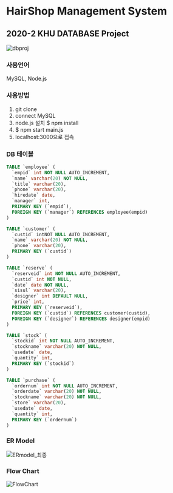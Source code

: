 # HairShop Management System




## 2020-2 KHU DATABASE Project


![dbproj](https://user-images.githubusercontent.com/64248143/145075450-50128c6e-c2f3-42e4-a32d-cab0312fbd51.JPG)


### 사용언어

MySQL, Node.js



### 사용방법

1. git clone
2. connect MySQL
3. node.js 설치
    $ npm install  
4. $ npm start main.js
5. localhost:3000으로 접속
 

### DB 테이블 

``` SQL
TABLE `employee` (
  `empid` int NOT NULL AUTO_INCREMENT,
  `name` varchar(20) NOT NULL,
  `title` varchar(20),
  `phone` varchar(20),
  `hiredate` date,
  `manager` int,
  PRIMARY KEY (`empid`),
  FOREIGN KEY (`manager`) REFERENCES employee(empid)
)

TABLE `customer` (
  `custid` intNOT NULL AUTO_INCREMENT,
  `name` varchar(20) NOT NULL,
  `phone` varchar(20),
  PRIMARY KEY (`custid`)
)

TABLE `reserve` (
  `reserveid` int NOT NULL AUTO_INCREMENT,
  `custid` int NOT NULL,
  `date` date NOT NULL,
  `sisul` varchar(20),
  `designer` int DEFAULT NULL,
  `price` int,
  PRIMARY KEY (`reserveid`),
  FOREIGN KEY (`custid`) REFERENCES customer(custid),
  FOREIGN KEY (`designer`) REFERENCES designer(empid)
)

TABLE `stock` (
  `stockid` int NOT NULL AUTO_INCREMENT,
  `stockname` varchar(20) NOT NULL,
  `usedate` date,
  `quantity` int,
  PRIMARY KEY (`stockid`)
)

TABLE `purchase` (
  `ordernum` int NOT NULL AUTO_INCREMENT,
  `orderdate` varchar(20) NOT NULL,
  `stockname` varchar(20) NOT NULL,
  `store` varchar(20),
  `usedate` date,
  `quantity` int,
  PRIMARY KEY (`ordernum`)
)


```

### ER Model

![ERmodel_최종](https://user-images.githubusercontent.com/64248143/101359262-5d5a6600-38df-11eb-9fe1-279ed9ff1e46.png)


### Flow Chart

![FlowChart](https://user-images.githubusercontent.com/64248143/101359322-6fd49f80-38df-11eb-98bb-6f76386a2115.png)
